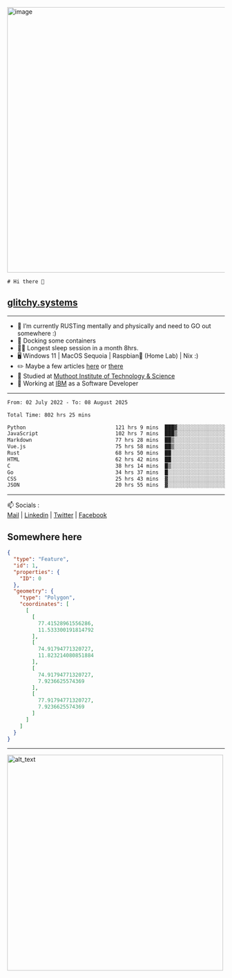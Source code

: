 <img width="1843" height="615" alt="image" src="https://github.com/user-attachments/assets/37f86ab4-585d-4761-a78c-e89840333af4" />


```
# Hi there 👋
```
## [glitchy.systems](https://glitchy.systems)
---

- 🌱 I’m currently RUSTing mentally and physically and need to GO out somewhere :)
- 🐋 Docking some containers
- 😶‍🌫️ Longest sleep session in a month 8hrs.
- 🖥️ Windows 11 | MacOS Sequoia | Raspbian🥧 (Home Lab) | Nix :)
- ✏️ Maybe a few articles [here](https://medium.com/@advaithnarayanan8) or [there](https://medium.com/@advaithnarayanan8)
- 📑 Studied at [Muthoot Institute of Technology & Science](https://mgmits.ac.in/)
- 🥼 Working at [IBM](https://ibm.com) as a Software Developer



---

<!--START_SECTION:waka-->

```txt
From: 02 July 2022 - To: 08 August 2025

Total Time: 802 hrs 25 mins

Python                             121 hrs 9 mins  ███▓░░░░░░░░░░░░░░░░░░░░░   15.10 %
JavaScript                         102 hrs 7 mins  ███▒░░░░░░░░░░░░░░░░░░░░░   12.73 %
Markdown                           77 hrs 28 mins  ██▒░░░░░░░░░░░░░░░░░░░░░░   09.65 %
Vue.js                             75 hrs 58 mins  ██▒░░░░░░░░░░░░░░░░░░░░░░   09.47 %
Rust                               68 hrs 50 mins  ██░░░░░░░░░░░░░░░░░░░░░░░   08.58 %
HTML                               62 hrs 42 mins  ██░░░░░░░░░░░░░░░░░░░░░░░   07.82 %
C                                  38 hrs 14 mins  █▒░░░░░░░░░░░░░░░░░░░░░░░   04.77 %
Go                                 34 hrs 37 mins  █░░░░░░░░░░░░░░░░░░░░░░░░   04.31 %
CSS                                25 hrs 43 mins  ▓░░░░░░░░░░░░░░░░░░░░░░░░   03.21 %
JSON                               20 hrs 55 mins  ▓░░░░░░░░░░░░░░░░░░░░░░░░   02.61 %
```

<!--END_SECTION:waka-->

---

📫 Socials :<br>
[Mail](mailto:advaith@glitchy.systems) | [Linkedin](https://www.linkedin.com/in/glitchy/) | [Twitter](https://twitter.com/advaithnarayan) | [Facebook](https://screenmessage.com/qinq)

## Somewhere here

```geojson
{
  "type": "Feature",
  "id": 1,
  "properties": {
    "ID": 0
  },
  "geometry": {
    "type": "Polygon",
    "coordinates": [
      [
        [
          77.41528961556286,
          11.533300191814792
        ],
        [
          74.91794771320727,
          11.823214080851884
        ],
        [
          74.91794771320727,
          7.9236625574369
        ],
        [
          77.91794771320727,
          7.9236625574369
        ]
      ]
    ]
  }
}
```


--- 
[<img alt="alt_text" width="500px" src="https://valid.x86.fr/cache/banner/xv24bv-6.png" />](https://valid.x86.fr/xv24bv)


